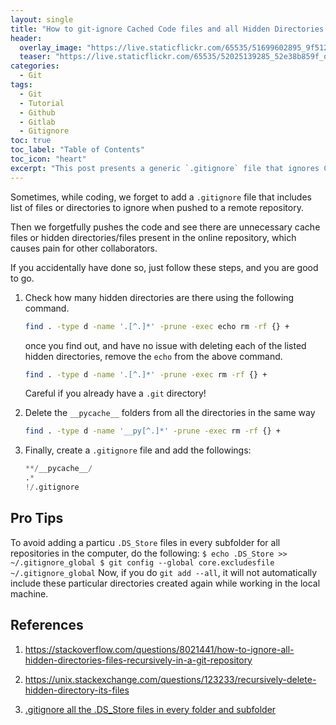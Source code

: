 ```yaml
---
layout: single
title: "How to git-ignore Cached Code files and all Hidden Directories Recursively in a Git Repository!"
header:
  overlay_image: "https://live.staticflickr.com/65535/51699602895_9f512e632d_o.png"
  teaser: "https://live.staticflickr.com/65535/52025139285_52e38b859f_o.png"
categories:
  - Git
tags:
  - Git
  - Tutorial
  - Github
  - Gitlab
  - Gitignore
toc: true
toc_label: "Table of Contents"
toc_icon: "heart"
excerpt: "This post presents a generic `.gitignore` file that ignores Cached Code files and all Hidden Directories Recursively in a Git Repository"
---
```



Sometimes, while coding, we forget to add a `.gitignore` file that includes list of files or directories to ignore when pushed to a remote repository. 

Then we forgetfully pushes the code and see there are unnecessary cache files or hidden directories/files present in the online repository, which causes pain for other collaborators.

If you accidentally have done so, just follow these steps, and you are good to go.

1. Check how many hidden directories are there using the following command.
	```bash
	find . -type d -name '.[^.]*' -prune -exec echo rm -rf {} +
	```

	once you find out, and have no issue with deleting each of the listed hidden directories, remove the `echo` from the above command.
	```bash
	find . -type d -name '.[^.]*' -prune -exec rm -rf {} +
	```
	Careful if you already have a `.git` directory!

2. Delete the `__pycache__` folders from all the directories in the same way
	```bash
	find . -type d -name '__py[^.]*' -prune -exec rm -rf {} +
	```

3. Finally, create a `.gitignore` file and add the followings:
	```python
	**/__pycache__/
	.*
	!/.gitignore
	```

## Pro Tips
To avoid adding a particu `.DS_Store` files in every subfolder for all repositories in the computer, do the following:
	```
	$ echo .DS_Store >> ~/.gitignore_global
	$ git config --global core.excludesfile ~/.gitignore_global
	```
Now, if you do `git add --all`, it will not automatically include these particular directories created again while working in the local machine.

## References
1. https://stackoverflow.com/questions/8021441/how-to-ignore-all-hidden-directories-files-recursively-in-a-git-repository

2. https://unix.stackexchange.com/questions/123233/recursively-delete-hidden-directory-its-files
3. [.gitignore all the .DS_Store files in every folder and subfolder](https://stackoverflow.com/questions/18393498/gitignore-all-the-ds-store-files-in-every-folder-and-subfolder)
<!--stackedit_data:
eyJoaXN0b3J5IjpbMjY0NjY3NDUzLDcyNDkyNjhdfQ==
-->